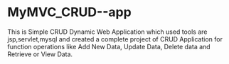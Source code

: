 # MyMVC_CRUD--app
This is Simple CRUD Dynamic Web Application which used tools are jsp,servlet,mysql and created a complete project of CRUD Application for function operations like Add New Data, Update Data, Delete data and Retrieve or View Data.
